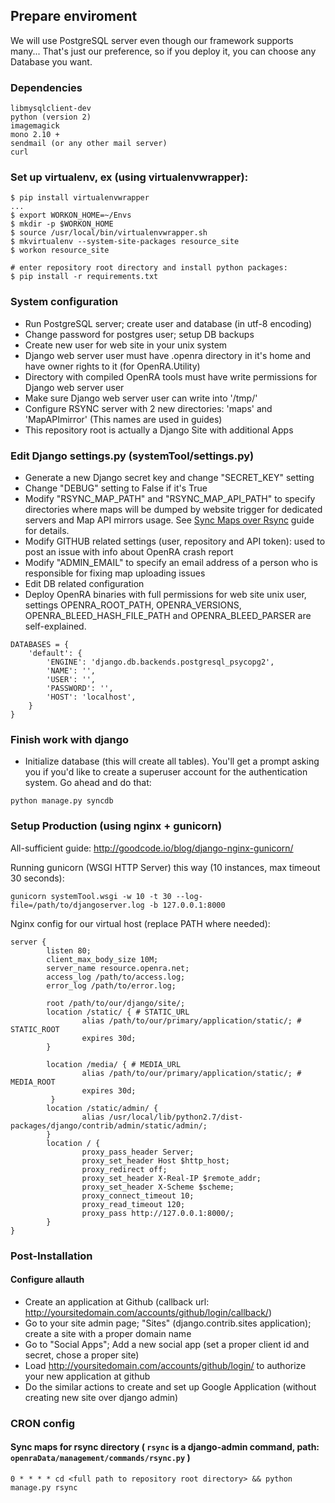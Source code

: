 ## Prepare enviroment
We will use PostgreSQL server even though our framework supports many...
That's just our preference, so if you deploy it, you can choose any Database you want.

### Dependencies

```
libmysqlclient-dev
python (version 2)
imagemagick
mono 2.10 +
sendmail (or any other mail server)
curl
```

### Set up virtualenv, ex (using virtualenvwrapper):

```
$ pip install virtualenvwrapper
...
$ export WORKON_HOME=~/Envs
$ mkdir -p $WORKON_HOME
$ source /usr/local/bin/virtualenvwrapper.sh
$ mkvirtualenv --system-site-packages resource_site
$ workon resource_site

# enter repository root directory and install python packages:
$ pip install -r requirements.txt
```

### System configuration

 * Run PostgreSQL server; create user and database (in utf-8 encoding)
 * Change password for postgres user; setup DB backups
 * Create new user for web site in your unix system
 * Django web server user must have .openra directory in it's home and have owner rights to it (for OpenRA.Utility)
 * Directory with compiled OpenRA tools must have write permissions for Django web server user
 * Make sure Django web server user can write into '/tmp/'
 * Configure RSYNC server with 2 new directories: 'maps' and 'MapAPImirror' (This names are used in guides)
 * This repository root is actually a Django Site with additional Apps

### Edit Django settings.py (systemTool/settings.py)

 * Generate a new Django secret key and change "SECRET_KEY" setting
 * Change "DEBUG" setting to False if it's True
 * Modify "RSYNC_MAP_PATH" and "RSYNC_MAP_API_PATH" to specify directories where maps will be dumped by website trigger for dedicated servers and Map API mirrors usage. See [Sync Maps over Rsync](https://github.com/OpenRA/OpenRA-Content-Engine/wiki/Sync-maps-over-RSYNC-%28for-dedicated-servers%29) guide for details.
 * Modify GITHUB related settings (user, repository and API token): used to post an issue with info about OpenRA crash report
 * Modify "ADMIN_EMAIL" to specify an email address of a person who is responsible for fixing map uploading issues
 * Edit DB related configuration
 * Deploy OpenRA binaries with full permissions for web site unix user, settings OPENRA_ROOT_PATH, OPENRA_VERSIONS, OPENRA_BLEED_HASH_FILE_PATH and OPENRA_BLEED_PARSER are self-explained.

```
DATABASES = {
    'default': {
        'ENGINE': 'django.db.backends.postgresql_psycopg2',
        'NAME': '',
        'USER': '',
        'PASSWORD': '',
        'HOST': 'localhost',
    }
}
```

### Finish work with django
 * Initialize database (this will create all tables). You'll get a prompt asking you if you'd like to create a superuser account for the authentication system. Go ahead and do that:

```
python manage.py syncdb
```

### Setup Production (using nginx + gunicorn)
All-sufficient guide: http://goodcode.io/blog/django-nginx-gunicorn/

Running gunicorn (WSGI HTTP Server) this way (10 instances, max timeout 30 seconds):

```
gunicorn systemTool.wsgi -w 10 -t 30 --log-file=/path/to/djangoserver.log -b 127.0.0.1:8000
```

Nginx config for our virtual host (replace PATH where needed):

```
server {
        listen 80;
        client_max_body_size 10M;
        server_name resource.openra.net;
        access_log /path/to/access.log;
        error_log /path/to/error.log;

        root /path/to/our/django/site/;
        location /static/ { # STATIC_URL
                alias /path/to/our/primary/application/static/; # STATIC_ROOT
                expires 30d;
        }

        location /media/ { # MEDIA_URL
                alias /path/to/our/primary/application/static/; # MEDIA_ROOT
                expires 30d;
         }
        location /static/admin/ {
                alias /usr/local/lib/python2.7/dist-packages/django/contrib/admin/static/admin/;
        }
        location / {
                proxy_pass_header Server;
                proxy_set_header Host $http_host;
                proxy_redirect off;
                proxy_set_header X-Real-IP $remote_addr;
                proxy_set_header X-Scheme $scheme;
                proxy_connect_timeout 10;
                proxy_read_timeout 120;
                proxy_pass http://127.0.0.1:8000/;
        }
}
```

### Post-Installation
#### Configure allauth
 * Create an application at Github (callback url: http://yoursitedomain.com/accounts/github/login/callback/)
 * Go to your site admin page; "Sites" (django.contrib.sites application); create a site with a proper domain name
 * Go to "Social Apps"; Add a new social app (set a proper client id and secret, chose a proper site)
 * Load http://yoursitedomain.com/accounts/github/login/  to authorize your new application at github
 * Do the similar actions to create and set up Google Application (without creating new site over django admin)

### CRON config
#### Sync maps for rsync directory ( `rsync`   is a django-admin command, path:  `openraData/management/commands/rsync.py` )
```
0 * * * * cd <full path to repository root directory> && python manage.py rsync
```